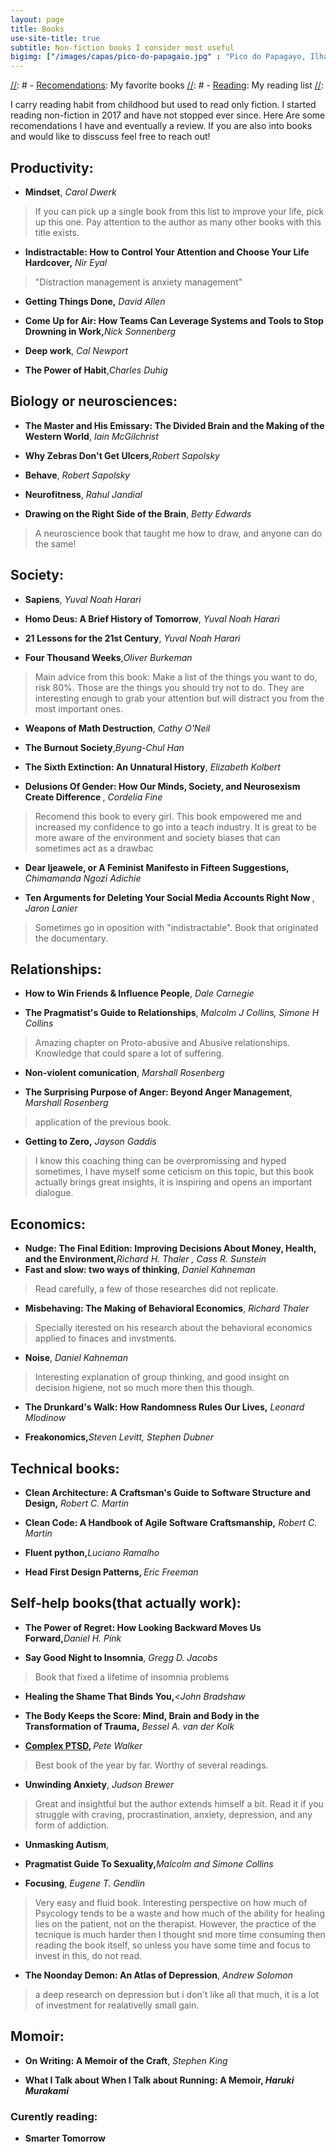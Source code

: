 ```yaml
---
layout: page
title: Books
use-site-title: true
subtitle: Non-fiction books I consider most useful
bigimg: ["/images/capas/pico-do-papagaio.jpg" : "Pico do Papagayo, Ilha Grande, RJ - 2021"]
---
```

[//]: # 
[//]: #  - [<u>Recomendations</u>](recomendations): My favorite books
[//]: #  - [<u>Reading</u>](reading): My reading list
[//]: <b></b><i></i>

I carry reading habit from childhood but used to read only fiction. I started reading non-fiction in 2017 and have not stopped ever since. Here Are some recomendations I have and eventually a review.
If you are also into books and would like to disscuss feel free to reach out!


## Productivity:
- <b>Mindset</b>, <i>Carol Dwerk</i>
> If you can pick up a single book from this list to improve your life, pick up this one. Pay attention to the author as many other books with this title exists.

- <b>Indistractable: How to Control Your Attention and Choose Your Life Hardcover,</b><i> Nir Eyal</i>
> "Distraction management is anxiety management"

- <b>Getting Things Done,</b><i> David Allen</i>

- <b>Come Up for Air: How Teams Can Leverage Systems and Tools to Stop Drowning in Work,</b><i>Nick Sonnenberg</i>

- <b>Deep work</b>, <i>Cal Newport</i>

- <b>The Power of Habit</b>,<i>Charles Duhig</i>


## Biology or neurosciences:
- <b>The Master and His Emissary: The Divided Brain and the Making of the Western World</b>, <i>Iain McGilchrist</i>

- <b>Why Zebras Don't Get Ulcers,</b><i>Robert Sapolsky</i>

- <b>Behave</b>, <i>Robert Sapolsky</i>

- <b>Neurofitness</b>, <i>Rahul Jandial</i>

- <b>Drawing on the Right Side of the Brain</b>, <i>Betty Edwards</i>
> A neuroscience book that taught me how to draw, and anyone can do the same!


## Society:

- <b>Sapiens</b>, <i>Yuval Noah Harari</i>

- <b>Homo Deus: A Brief History of Tomorrow</b>, <i>Yuval Noah Harari</i>

- <b>21 Lessons for the 21st Century</b>, <i>Yuval Noah Harari</i>

- <b>Four Thousand Weeks</b>,<i>Oliver Burkeman</i>
> Main advice from this book: Make a list of the things you want to do, risk 80%. Those are the things you should try not to do.
> They are interesting enough to grab your attention but will distract you from the most important ones.

- <b>Weapons of Math Destruction</b>, <i>Cathy O'Neil</i>

- <b>The Burnout Society</b>,<i>Byung-Chul Han</i>
  
- <b>The Sixth Extinction: An Unnatural History</b>, <i>Elizabeth Kolbert</i>
  
- <b> Delusions Of Gender: How Our Minds, Society, and Neurosexism Create Difference </b>, <i>Cordelia Fine</i>
> Recomend this book to every girl. This book empowered me and increased my confidence to go into a teach industry.
> It is great to be more aware of the environment and society biases that can sometimes act as a drawbac

- <b>Dear Ijeawele, or A Feminist Manifesto in Fifteen Suggestions,</b><i> Chimamanda Ngozi Adichie</i>

- <b>Ten Arguments for Deleting Your Social Media Accounts Right Now </b>, <i>Jaron Lanier</i>
> Sometimes go in oposition with "indistractable". Book that originated the documentary.


## Relationships:

- <b>How to Win Friends & Influence People</b>, <i>Dale Carnegie</i>

- <b>The Pragmatist's Guide to Relationships</b>, <i>Malcolm J Collins, Simone H Collins</i>
> Amazing chapter on Proto-abusive and Abusive relationships. Knowledge that could spare a lot of suffering.
  
- <b>Non-violent comunication</b>, <i>Marshall Rosenberg</i>

- <b>The Surprising Purpose of Anger: Beyond Anger Management</b>, <i>Marshall Rosenberg</i>
> application of the previous book.

- <b>Getting to Zero,</b> <i> Jayson Gaddis  </i>
> I know this coaching thing can be overpromissing and hyped sometimes, I have myself some ceticism on this topic, but this book actually brings great insights, it is inspiring and opens an important dialogue.

 
## Economics:

- <b>Nudge: The Final Edition: Improving Decisions About Money, Health, and the Environment,</b><i>Richard H. Thaler , Cass R. Sunstein</i>
- <b>Fast and slow: two ways of thinking</b>, <i>Daniel Kahneman</i>
> Read carefully, a few of those researches did not replicate.

- <b>Misbehaving: The Making of Behavioral Economics</b>, <i>Richard Thaler</i>
> Specially iterested on his research about the behavioral economics applied to finaces and invstments.

- <b>Noise</b>, <i>Daniel Kahneman</i>
> Interesting explanation of group thinking, and good insight on decision higiene, not so much more then this though.

- <b>The Drunkard's Walk: How Randomness Rules Our Lives,</b> <i>Leonard Mlodinow</i>

- <b>Freakonomics,</b><i>Steven Levitt, Stephen Dubner</i>


## Technical books:
- <b>Clean Architecture: A Craftsman's Guide to Software Structure and Design,</b><i> Robert C. Martin</i>

- <b>Clean Code: A Handbook of Agile Software Craftsmanship,</b><i> Robert C. Martin</i>

- <b>Fluent python,</b><i>Luciano Ramalho</i>

- <b> Head First Design Patterns, </b><i>Eric Freeman</i>


## Self-help books(that actually work):
- <b>The Power of Regret: How Looking Backward Moves Us Forward,</b><i>Daniel H. Pink</i>

- <b>Say Good Night to Insomnia</b>, <i>Gregg D. Jacobs</i>
> Book that fixed a lifetime of insomnia problems

- <b>Healing the Shame That Binds You,</b><<i>John Bradshaw</i> 

- <b>The Body Keeps the Score: Mind, Brain and Body in the Transformation of Trauma,</b><i> Bessel A. van der Kolk</i>

- <b>[Complex PTSD](https://www.amazon.com/Complex-PTSD-Surviving-RECOVERING-CHILDHOOD/dp/1492871842), </b><i>Pete Walker</i>
> Best book of the year by far. Worthy of several readings.

- <b>Unwinding Anxiety</b>, <i>Judson Brewer</i>
> Great and insightful but the author extends himself a bit. Read it if you struggle with craving, procrastination, anxiety, depression, and any form of addiction.

- <b>Unmasking Autism</b>, <i></i>

- <b>Pragmatist Guide To Sexuality,</b><i>Malcolm and Simone Collins</i>

- <b>Focusing</b>, <i>Eugene T. Gendlin</i>
> Very easy and fluid book. Interesting perspective on how much of Psycology tends to be a waste and how much of the ability for healing lies on the patient, not on the therapist.
>However, the practice of the tecnique is much harder then I thought snd more time consuming then reading the book itself, so unless you have some time and focus to invest in this, do not read.

- <b>The Noonday Demon: An Atlas of Depression</b>, <i>Andrew Solomon</i>
> a deep research on depression but i don't like all that much, it is a lot of investment for realativelly small gain.


## Momoir:
- <b>On Writing: A Memoir of the Craft</b>, <i>Stephen King</i>

- <b>What I Talk about When I Talk about Running: A Memoir<b>, <i>Haruki Murakami</i>


 
### Curently reading:
- <b>Smarter Tomorrow</b>

